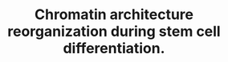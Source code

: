 ---
layout: page
title: " Chromatin architecture reorganization during stem cell differentiation."
breadcrumb: true
categories:
    - publication
## publication related information
pub:
    authors: " Jesse R. Dixon, Inkyung Jung, Siddarth Selvaraj, Yin Shen, Jessica E. Antosiewicz-Bourget, Ah Young Lee, Zhen Ye, Audrey Kim, Nisha Rajagopal, Wei Xie, Yarui Diao, Jing Liang, Huimin Zhao, Victor V. Lobanenkov, Joseph R. Ecker, James A. Thomson,  Bing Ren"
    journal: " Nature"
    date: 2015-02-19
    doi:  10.1038/nature14222
    volume:  518
    pages:  331--336
    number:  7539
    abstract: " Higher-order chromatin structure is emerging as an important regulator of gene expression. Although dynamic chromatin structures have been identified in the genome, the full scope of chromatin dynamics during mammalian development and lineage specification remains to be determined. By mapping genome-wide chromatin  interactions in human embryonic stem (ES) cells and four human ES-cell-derived lineages, we uncover extensive chromatin reorganization during lineage specification. We observe that although self-associating chromatin domains are stable during differentiation, chromatin interactions both within and between domains change in a striking manner, altering 36% of active and inactive chromosomal compartments throughout the genome. By integrating chromatin interaction maps with haplotype-resolved epigenome and transcriptome data sets, we find widespread allelic bias in gene expression correlated with allele-biased  chromatin states of linked promoters and distal enhancers. Our results therefore  provide a global view of chromatin dynamics and a resource for studying long-range control of gene expression in distinct human cell lineages.,"
---
